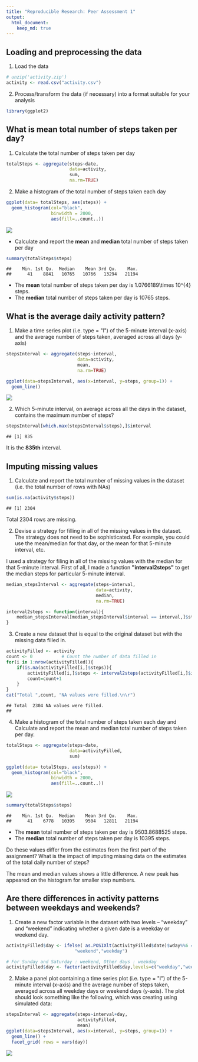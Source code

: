 ```yaml
---
title: "Reproducible Research: Peer Assessment 1"
output: 
  html_document:
    keep_md: true
---
```



## Loading and preprocessing the data

1. Load the data

```r
# unzip('activity.zip')
activity <- read.csv("activity.csv")
```

2. Process/transform the data (if necessary) into a format suitable for your analysis

```r
library(ggplot2)
```

## What is mean total number of steps taken per day?

1. Calculate the total number of steps taken per day

```r
totalSteps <- aggregate(steps~date,
                        data=activity,
                        sum,
                        na.rm=TRUE)
```

2. Make a histogram of the total number of steps taken each day

```r
ggplot(data= totalSteps, aes(steps)) + 
  geom_histogram(col="black",
                 binwidth = 2000,
                 aes(fill=..count..))
```

![](PA1_template_files/figure-html/unnamed-chunk-4-1.png)<!-- -->

* Calculate and report the **mean** and **median** total number of steps taken 
per day 


```r
summary(totalSteps$steps)
```

```
##    Min. 1st Qu.  Median    Mean 3rd Qu.    Max. 
##      41    8841   10765   10766   13294   21194
```
* The **mean** total number of steps taken per day is 
    1.0766189\times 10^{4} steps.
* The **median** total number of steps taken per day is 
    10765 steps.


## What is the average daily activity pattern?

1. Make a time series plot (i.e. type = "l") of the 5-minute interval (x-axis) and the average number of steps taken, averaged across all days (y-axis)


```r
stepsInterval <- aggregate(steps~interval,
                           data=activity,
                           mean,
                           na.rm=TRUE)

ggplot(data=stepsInterval, aes(x=interval, y=steps, group=1)) +
  geom_line()
```

![](PA1_template_files/figure-html/unnamed-chunk-6-1.png)<!-- -->

2. Which 5-minute interval, on average across all the days in the dataset, contains the maximum number of steps? 

```r
stepsInterval[which.max(stepsInterval$steps),]$interval
```

```
## [1] 835
```

It is the **835th** interval.


## Imputing missing values  

1. Calculate and report the total number of missing values in the dataset (i.e. the total number of rows with NAs)

```r
sum(is.na(activity$steps))
```

```
## [1] 2304
```
Total 2304 rows are missing.

2. Devise a strategy for filling in all of the missing values in the dataset. The strategy does not need to be sophisticated. For example, you could use the mean/median for that day, or the mean for that 5-minute interval, etc.

I used a strategy for filing in all of the missing values with the median for that 5-minute interval. First of all, I made a function **"interval2steps"** to get the median steps for particular 5-minute interval. 

```r
median_stepsInterval <- aggregate(steps~interval,
                                  data=activity,
                                  median,
                                  na.rm=TRUE)

interval2steps <- function(interval){
    median_stepsInterval[median_stepsInterval$interval == interval,]$steps
}
```

3. Create a new dataset that is equal to the original dataset but with the missing data filled in.

```r
activityFilled <- activity
count <- 0           # Count the number of data filled in
for(i in 1:nrow(activityFilled)){
    if(is.na(activityFilled[i,]$steps)){
        activityFilled[i,]$steps <- interval2steps(activityFilled[i,]$interval)
        count=count+1
    }
}
cat("Total ",count, "NA values were filled.\n\r")  
```

```
## Total  2304 NA values were filled.
## 
```

4. Make a histogram of the total number of steps taken each day and Calculate and report the mean and median total number of steps taken per day. 

```r
totalSteps <- aggregate(steps~date,
                        data=activityFilled,
                        sum)

ggplot(data= totalSteps, aes(steps)) + 
  geom_histogram(col="black",
                 binwidth = 2000,
                 aes(fill=..count..))
```

![](PA1_template_files/figure-html/unnamed-chunk-11-1.png)<!-- -->

```r
summary(totalSteps$steps)
```

```
##    Min. 1st Qu.  Median    Mean 3rd Qu.    Max. 
##      41    6778   10395    9504   12811   21194
```
* The **mean** total number of steps taken per day is 
9503.8688525 steps.
* The **median** total number of steps taken per day is 
10395 steps.

Do these values differ from the estimates from the first part of the assignment? What is the impact of imputing missing data on the estimates of the total daily number of steps?

The mean and median values shows a little difference. A new peak has appeared on the histogram for smaller step numbers.


## Are there differences in activity patterns between weekdays and weekends?

1. Create a new factor variable in the dataset with two levels – “weekday” and “weekend” indicating whether a given date is a weekday or weekend day.

```r
activityFilled$day <- ifelse( as.POSIXlt(activityFilled$date)$wday%%6 == 0,
                          "weekend","weekday")

# For Sunday and Saturday : weekend, Other days : weekday 
activityFilled$day <- factor(activityFilled$day,levels=c("weekday","weekend"))
```


2. Make a panel plot containing a time series plot (i.e. type = "l") of the 5-minute interval (x-axis) and the average number of steps taken, averaged across all weekday days or weekend days (y-axis). The plot should look something like the following, which was creating using simulated data:

```r
stepsInterval <- aggregate(steps~interval+day,
                           activityFilled,
                           mean)
ggplot(data=stepsInterval, aes(x=interval, y=steps, group=1)) +
  geom_line() +
  facet_grid( rows = vars(day))
```

![](PA1_template_files/figure-html/unnamed-chunk-13-1.png)<!-- -->

